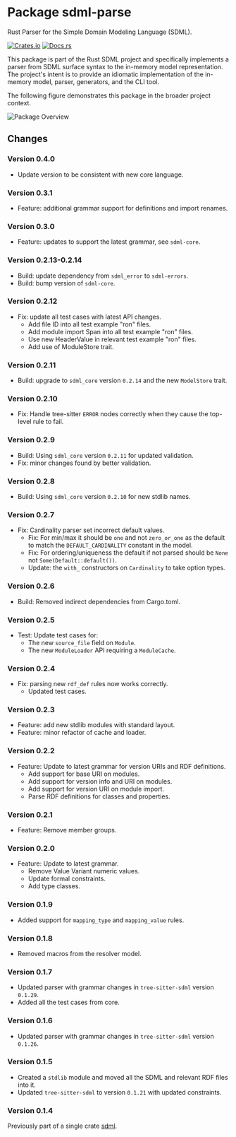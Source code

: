 # Package sdml-parse

Rust Parser for the Simple Domain Modeling Language (SDML).

[![Crates.io](https://img.shields.io/crates/v/sdml_parse.svg)](https://crates.io/crates/sdml_parse)
[![Docs.rs](https://img.shields.io/docsrs/sdml-parse.svg)](https://docs.rs/sdml_parse)

This package is part of the Rust SDML project and specifically implements a parser from SDML surface syntax to the
in-memory model representation. The project's intent is to provide an idiomatic implementation of the in-memory model,
parser, generators, and the CLI tool.

The following figure demonstrates this package in the broader project context.

![Package Overview](https://raw.githubusercontent.com/sdm-lang/rust-sdml/refs/heads/main/doc/overview-parse.png)

## Changes

### Version 0.4.0

* Update version to be consistent with new core language.

### Version 0.3.1

* Feature: additional grammar support for definitions and import renames.

### Version 0.3.0

* Feature: updates to support the latest grammar, see `sdml-core`.

### Version 0.2.13-0.2.14

* Build: update dependency from `sdml_error` to `sdml-errors`.
* Build: bump version of `sdml-core`.

### Version 0.2.12

* Fix: update all test cases with latest API changes.
  * Add file ID into all test example "ron" files.
  * Add module import Span into all test example "ron" files.
  * Use new HeaderValue in relevant test example "ron" files.
  * Add use of ModuleStore trait.

### Version 0.2.11

* Build: upgrade to `sdml_core` version `0.2.14` and the new `ModelStore` trait.

### Version 0.2.10

* Fix: Handle tree-sitter `ERROR` nodes correctly when they cause the top-level rule to fail.

### Version 0.2.9

* Build: Using `sdml_core` version `0.2.11` for updated validation.
* Fix: minor changes found by better validation.

### Version 0.2.8

* Build: Using `sdml_core` version `0.2.10` for new stdlib names.

### Version 0.2.7

* Fix: Cardinality parser set incorrect default values.
  * Fix: For min/max it should be `one` and not `zero_or_one` as the default to match the `DEFAULT_CARDINALITY` constant in the model.
  * Fix: For ordering/uniqueness the default if not parsed should be `None` not `Some(Default::default())`.
  * Update: the `with_` constructors on `Cardinality` to take option types.

### Version 0.2.6

* Build: Removed indirect dependencies from Cargo.toml.

### Version 0.2.5

* Test: Update test cases for:
  * The new `source_file` field on `Module`.
  * The new `ModuleLoader` API requiring a `ModuleCache`.

### Version 0.2.4

* Fix: parsing new `rdf_def` rules now works correctly.
  * Updated test cases.

### Version 0.2.3

* Feature: add new stdlib modules with standard layout.
* Feature: minor refactor of cache and loader.

### Version 0.2.2

* Feature: Update to latest grammar for version URIs and RDF definitions.
  * Add support for base URI on modules.
  * Add support for version info and URI on modules.
  * Add support for version URI on module import.
  * Parse RDF definitions for classes and properties.

### Version 0.2.1

* Feature: Remove member groups.

### Version 0.2.0

* Feature: Update to latest grammar.
  * Remove Value Variant numeric values.
  * Update formal constraints.
  * Add type classes.

### Version 0.1.9

* Added support for `mapping_type` and `mapping_value` rules.

### Version 0.1.8

* Removed macros from the resolver model.

### Version 0.1.7

* Updated parser with grammar changes in `tree-sitter-sdml` version `0.1.29`.
* Added all the test cases from core.

### Version 0.1.6

* Updated parser with grammar changes in `tree-sitter-sdml` version `0.1.26`.

### Version 0.1.5

* Created a `stdlib` module and moved all the SDML and relevant RDF files into it.
* Updated `tree-sitter-sdml` to version `0.1.21` with updated constraints.

### Version 0.1.4

Previously part of a single crate [sdml](https://crates.io/crates/sdml).
